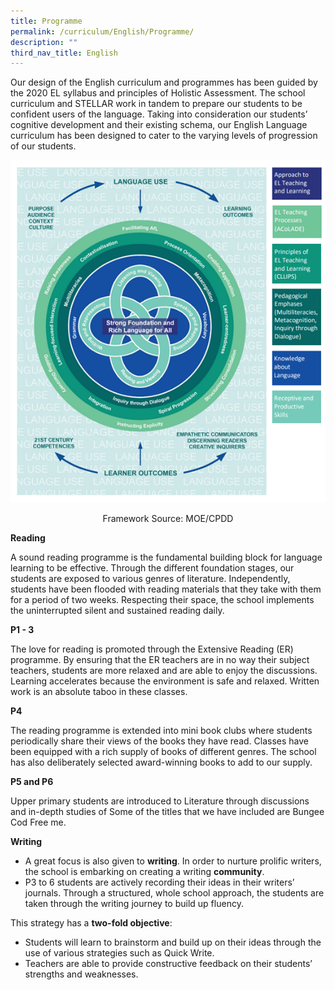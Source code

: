 ```yaml
---
title: Programme
permalink: /curriculum/English/Programme/
description: ""
third_nav_title: English
---
```

Our design of the English curriculum and programmes has been guided by the 2020 EL syllabus and principles of Holistic Assessment. The school curriculum and STELLAR work in tandem to prepare our students to be confident users of the language. Taking into consideration our students’ cognitive development and their existing schema, our English Language curriculum has been designed to cater to the varying levels of progression of our students.

![](/images/Picture1.png)
<center>Framework Source: MOE/CPDD</center>

**Reading**

A sound reading programme is the fundamental building block for language learning to be effective. Through the different foundation stages, our students are exposed to various genres of literature. Independently, students have been flooded with reading materials that they take with them for a period of two weeks. Respecting their space, the school implements the uninterrupted silent and sustained reading daily.

  

**P1 - 3** 

The love for reading is promoted through the Extensive Reading (ER) programme. By ensuring that the ER teachers are in no way their subject teachers, students are more relaxed and are able to enjoy the discussions. Learning accelerates because the environment is safe and relaxed. Written work is an absolute taboo in these classes.

  

**P4**

The reading programme is extended into mini book clubs where students periodically share their views of the books they have read. Classes have been equipped with a rich supply of books of different genres. The school has also deliberately selected award-winning books to add to our supply.

  

**P5 and P6**  

Upper primary students are introduced to Literature through discussions and in-depth studies of Some of the titles that we have included are Bungee Cod Free me.

  

  

**Writing**

*   A great focus is also given to **writing**. In order to nurture prolific writers, the school is embarking on creating a writing **community**.
*   P3 to 6 students are actively recording their ideas in their writers’ journals. Through a structured, whole school approach, the students are taken through the writing journey to build up fluency.

  

This strategy has a **two-fold objective**:

*   Students will learn to brainstorm and build up on their ideas through the use of various strategies such as Quick Write.
*   Teachers are able to provide constructive feedback on their students’ strengths and weaknesses.